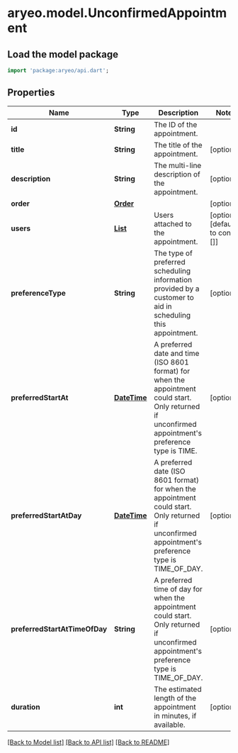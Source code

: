 # aryeo.model.UnconfirmedAppointment

## Load the model package
```dart
import 'package:aryeo/api.dart';
```

## Properties
Name | Type | Description | Notes
------------ | ------------- | ------------- | -------------
**id** | **String** | The ID of the appointment. | 
**title** | **String** | The title of the appointment. | [optional] 
**description** | **String** | The multi-line description of the appointment. | [optional] 
**order** | [**Order**](Order.md) |  | [optional] 
**users** | [**List<User>**](User.md) | Users attached to the appointment. | [optional] [default to const []]
**preferenceType** | **String** | The type of preferred scheduling information provided by a customer to aid in scheduling this appointment. | [optional] 
**preferredStartAt** | [**DateTime**](DateTime.md) | A preferred date and time (ISO 8601 format) for when the appointment could start. Only returned if unconfirmed appointment's preference type is TIME.  | [optional] 
**preferredStartAtDay** | [**DateTime**](DateTime.md) | A preferred date (ISO 8601 format) for when the appointment could start. Only returned if unconfirmed appointment's preference type is TIME_OF_DAY.  | [optional] 
**preferredStartAtTimeOfDay** | **String** | A preferred time of day for when the appointment could start. Only returned if unconfirmed appointment's preference type is TIME_OF_DAY.  | [optional] 
**duration** | **int** | The estimated length of the appointment in minutes, if available. | [optional] 

[[Back to Model list]](../README.md#documentation-for-models) [[Back to API list]](../README.md#documentation-for-api-endpoints) [[Back to README]](../README.md)


